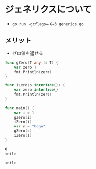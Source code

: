 # ジェネリクスについて

- `go run -gcflags=-G=3 generics.go`

## メリット

- ゼロ値を返せる

```go
func gZero[T any](s T) {
	var zero T
	fmt.Println(zero)
}

func iZero(s interface{}) {
	var zero interface{}
	fmt.Println(zero)
}

func main() {
	var i = 1
	gZero(i)
	iZero(i)
	var s = "hoge"
	gZero(s)
	iZero(s)
}
```

```sh
0
<nil>

<nil>
```